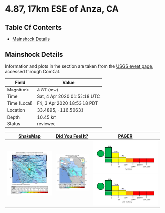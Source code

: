 # 4.87, 17km ESE of Anza, CA

## Table Of Contents

* [Mainshock Details](#mainshock-details)

## Mainshock Details

Information and plots in the section are taken from the [USGS event page](https://earthquake.usgs.gov/earthquakes/eventpage/ci39126079), accessed through ComCat.

| Field | Value |
|-----|-----|
| Magnitude | 4.87 (mw) |
| Time | Sat, 4 Apr 2020 01:53:18 UTC |
| Time (Local) | Fri, 3 Apr 2020 18:53:18 PDT |
| Location | 33.4895, -116.50633 |
| Depth | 10.45 km |
| Status | reviewed |

| [ShakeMap](https://earthquake.usgs.gov/earthquakes/eventpage/ci39126079/shakemap/) | [Did You Feel It?](https://earthquake.usgs.gov/earthquakes/eventpage/ci39126079/dyfi/) | [PAGER](https://earthquake.usgs.gov/earthquakes/eventpage/ci39126079/pager/) |
|-----|-----|-----|
| ![ShakeMap](resources/shakemap.jpg) | ![DYFI](resources/dyfi.jpg) | ![Fatalities](resources/pager_fatalities.png) ![Economic](resources/pager_economic.png) |

